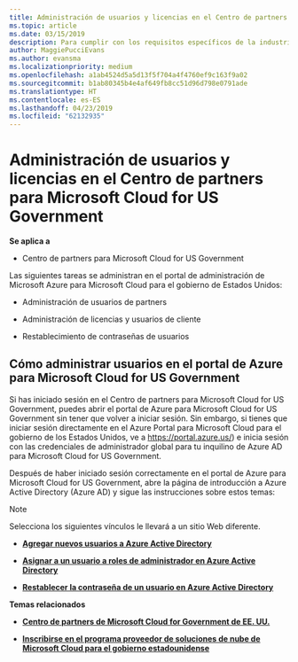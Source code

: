 ```yaml
---
title: Administración de usuarios y licencias en el Centro de partners para Microsoft Cloud for US Government | Centro de partners para Microsoft Cloud for US Government
ms.topic: article
ms.date: 03/15/2019
description: Para cumplir con los requisitos específicos de la industria, regionales y nacionales que rigen la recopilación y el uso de datos de personas físicas, en el Centro de partners de Microsoft Cloud for US Government no están disponibles las funcionalidades de administración de usuarios. En su lugar, agrega y administra los usuarios en el portal de Azure para Microsoft Cloud for US Government.
author: MaggiePucciEvans
ms.author: evansma
ms.localizationpriority: medium
ms.openlocfilehash: a1ab4524d5a5d13f5f704a4f4760ef9c163f9a02
ms.sourcegitcommit: b1ab80345b4e4af649fb8cc51d96d798e0791ade
ms.translationtype: HT
ms.contentlocale: es-ES
ms.lasthandoff: 04/23/2019
ms.locfileid: "62132935"
---
```

# <a name="user-and-license-management-in-partner-center-for-microsoft-cloud-for-us-government"></a>Administración de usuarios y licencias en el Centro de partners para Microsoft Cloud for US Government

**Se aplica a**

-  Centro de partners para Microsoft Cloud for US Government

Las siguientes tareas se administran en el portal de administración de Microsoft Azure para Microsoft Cloud para el gobierno de Estados Unidos:

- Administración de usuarios de partners

- Administración de licencias y usuarios de cliente

- Restablecimiento de contraseñas de usuarios


## <a name="how-to-manage-users-in-the-azure-portal-for-microsoft-cloud-for-us-government"></a>Cómo administrar usuarios en el portal de Azure para Microsoft Cloud for US Government

Si has iniciado sesión en el Centro de partners para Microsoft Cloud for US Government, puedes abrir el portal de Azure para Microsoft Cloud for US Government sin tener que volver a iniciar sesión. Sin embargo, si tienes que iniciar sesión directamente en el Azure Portal para Microsoft Cloud para el gobierno de los Estados Unidos, ve a https://portal.azure.us/) e inicia sesión con las credenciales de administrador global para tu inquilino de Azure AD para Microsoft Cloud for US Government.

Después de haber iniciado sesión correctamente en el portal de Azure para Microsoft Cloud for US Government, abre la página de introducción a Azure Active Directory (Azure AD) y sigue las instrucciones sobre estos temas:

> [!NOTE]  
> Selecciona los siguientes vínculos le llevará a un sitio Web diferente. 

-  [**Agregar nuevos usuarios a Azure Active Directory**](https://docs.microsoft.com/azure/active-directory/active-directory-users-create-azure-portal)

-  [**Asignar a un usuario a roles de administrador en Azure Active Directory**](https://docs.microsoft.com/azure/active-directory/active-directory-users-assign-role-azure-portal)

-  [**Restablecer la contraseña de un usuario en Azure Active Directory**](https://docs.microsoft.com/azure/active-directory/active-directory-users-reset-password-azure-portal)

**Temas relacionados**

-  [**Centro de partners de Microsoft Cloud for Government de EE. UU.**](partner-center-for-microsoft-us-govt-cloud.md)

-  [**Inscribirse en el programa proveedor de soluciones de nube de Microsoft Cloud para el gobierno estadounidense**](enroll-in-csp-for-microsoft-us-govt-cloud.md)
